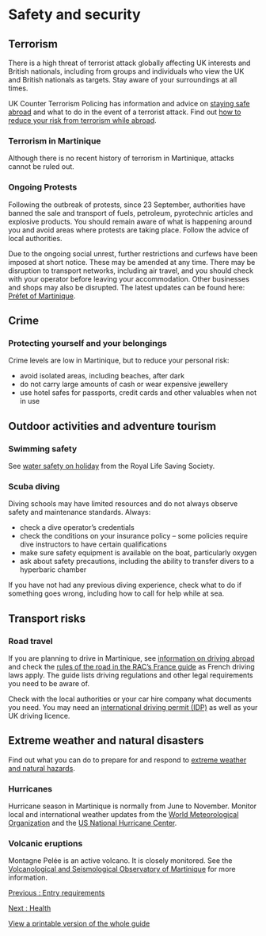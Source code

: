 # Safety and security

## Terrorism

There is a high threat of terrorist attack globally affecting UK interests and British nationals, including from groups and individuals who view the UK and British nationals as targets. Stay aware of your surroundings at all times.

UK Counter Terrorism Policing has information and advice on [staying safe abroad](https://www.counterterrorism.police.uk/safetyadvice/) and what to do in the event of a terrorist attack. Find out [how to reduce your risk from terrorism while abroad](https://www.gov.uk/guidance/reduce-your-risk-from-terrorism-while-abroad).

### Terrorism in Martinique

Although there is no recent history of terrorism in Martinique, attacks cannot be ruled out.

### Ongoing Protests

Following the outbreak of protests, since 23 September, authorities have banned the sale and transport of fuels, petroleum, pyrotechnic articles and explosive products. You should remain aware of what is happening around you and avoid areas where protests are taking place. Follow the advice of local authorities.

Due to the ongoing social unrest, further restrictions and curfews have been imposed at short notice. These may be amended at any time. There may be disruption to transport networks, including air travel, and you should check with your operator before leaving your accommodation. Other businesses and shops may also be disrupted. The latest updates can be found here: [Préfet of Martinique](https://www.martinique.gouv.fr/).

## Crime

### Protecting yourself and your belongings

Crime levels are low in Martinique, but to reduce your personal risk:

* avoid isolated areas, including beaches, after dark
* do not carry large amounts of cash or wear expensive jewellery
* use hotel safes for passports, credit cards and other valuables when not in use

## Outdoor activities and adventure tourism

### Swimming safety

See [water safety on holiday](https://www.rlss.org.uk/safety-on-holiday) from the Royal Life Saving Society.

### Scuba diving

Diving schools may have limited resources and do not always observe safety and maintenance standards. Always:

* check a dive operator’s credentials
* check the conditions on your insurance policy – some policies require dive instructors to have certain qualifications
* make sure safety equipment is available on the boat, particularly oxygen
* ask about safety precautions, including the ability to transfer divers to a hyperbaric chamber

If you have not had any previous diving experience, check what to do if something goes wrong, including how to call for help while at sea.

## Transport risks

### Road travel

If you are planning to drive in Martinique, see [information on driving abroad](https://www.gov.uk/driving-abroad) and check the [rules of the road in the RAC’s France guide](https://www.rac.co.uk/drive/travel/country/france/) as French driving laws apply. The guide lists driving regulations and other legal requirements you need to be aware of.

Check with the local authorities or your car hire company what documents you need. You may need an [international driving permit (IDP)](https://www.gov.uk/driving-abroad/international-driving-permit) as well as your UK driving licence.

## Extreme weather and natural disasters

Find out what you can do to prepare for and respond to [extreme weather and natural hazards](https://www.gov.uk/guidance/tropical-cyclones).

### Hurricanes

Hurricane season in Martinique is normally from June to November. Monitor local and international weather updates from the [World Meteorological Organization](https://severeweather.wmo.int/tc/cgn/) and the [US National Hurricane Center](https://www.nhc.noaa.gov/).

### Volcanic eruptions

Montagne Pelée is an active volcano. It is closely monitored. See the [Volcanological and Seismological Observatory of Martinique](https://www.ipgp.fr/en/observation/ovs/ovsm/) for more information.

[Previous
:
Entry requirements](/foreign-travel-advice/martinique/entry-requirements)

[Next
:
Health](/foreign-travel-advice/martinique/health)

[View a printable version of the whole guide](/foreign-travel-advice/martinique/print)
